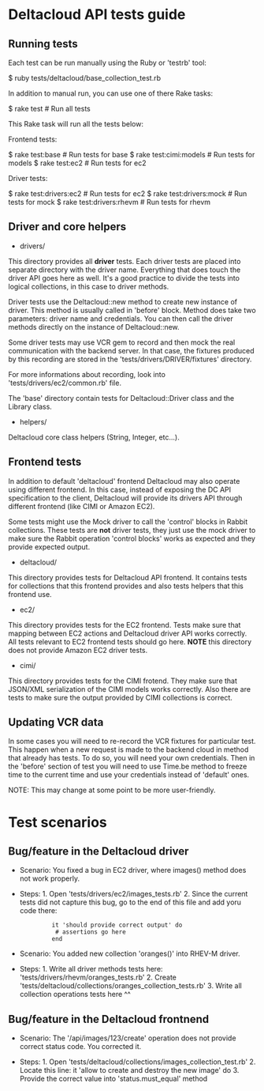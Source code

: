 Deltacloud API tests guide
==========================

Running tests
-----------------------

Each test can be run manually using the Ruby or 'testrb' tool:

$ ruby tests/deltacloud/base_collection_test.rb

In addition to manual run, you can use one of there Rake tasks:

$ rake test                 # Run all tests

This Rake task will run all the tests below:

Frontend tests:

$ rake test:base            # Run tests for base
$ rake test:cimi:models     # Run tests for models
$ rake test:ec2             # Run tests for ec2

Driver tests:

$ rake test:drivers:ec2     # Run tests for ec2
$ rake test:drivers:mock    # Run tests for mock
$ rake test:drivers:rhevm   # Run tests for rhevm

Driver and core helpers
-----------------------

* drivers/

This directory provides all **driver** tests. Each driver tests are placed into
separate directory with the driver name.  Everything that does touch the driver
API goes here as well. It's a good practice to divide the tests into logical
collections, in this case to driver methods.

Driver tests use the Deltacloud::new method to create new instance of driver.
This method is usually called in 'before' block. Method does take two
parameters: driver name and credentials.  You can then call the driver methods
directly on the instance of Deltacloud::new.

Some driver tests may use VCR gem to record and then mock the real communication
with the backend server. In that case, the fixtures produced by this recording
are stored in the 'tests/drivers/DRIVER/fixtures' directory.

For more informations about recording, look into 'tests/drivers/ec2/common.rb'
file.

The 'base' directory contain tests for Deltacloud::Driver class and the Library
class.

* helpers/

Deltacloud core class helpers (String, Integer, etc...).


Frontend tests
--------------------------------------

In addition to default 'deltacloud' frontend Deltacloud may also operate using
different frontend. In this case, instead of exposing the DC API specification
to the client, Deltacloud will provide its drivers API through different
frontend (like CIMI or Amazon EC2).

Some tests might use the Mock driver to call the 'control' blocks in Rabbit
collections.  These tests are **not** driver tests, they just use the mock
driver to make sure the Rabbit operation 'control blocks' works as expected and
they provide expected output.

* deltacloud/

This directory provides tests for Deltacloud API frontend. It contains tests
for collections that this frontend provides and also tests helpers that this
frontend use.

* ec2/

This directory provides tests for the EC2 frontend. Tests make sure that mapping
between EC2 actions and Deltacloud driver API works correctly. All tests
relevant to EC2 frontend tests should go here. **NOTE** this directory does not
provide Amazon EC2 driver tests.

* cimi/

This directory provides tests for the CIMI frotend. They make sure that
JSON/XML serialization of the CIMI models works correctly. Also there are tests
to make sure the output provided by CIMI collections is correct.


Updating VCR data
------------------

In some cases you will need to re-record the VCR fixtures for particular test.
This happen when a new request is made to the backend cloud in method that
already has tests. To do so, you will need your own credentials. Then in the
'before' section of test you will need to use Time.be method to freeze time
to the current time and use your credentials instead of 'default' ones.

NOTE: This may change at some point to be more user-friendly.


Test scenarios
=================

Bug/feature in the Deltacloud driver
---------------------------------

* Scenario: You fixed a bug in EC2 driver, where images() method does not work
            properly.

* Steps:    1. Open 'tests/drivers/ec2/images_tests.rb'
            2. Since the current tests did not capture this bug, go to the end
               of this file and add yoru code there:

               it 'should provide correct output' do
                # assertions go here
               end

* Scenario: You added new collection 'oranges()' into RHEV-M driver.

* Steps:    1. Write all driver methods tests here: 'tests/drivers/rhevm/oranges_tests.rb'
            2. Create 'tests/deltacloud/collections/oranges_collection_tests.rb'
            3. Write all collection operations tests here ^^


Bug/feature in the Deltacloud frontnend
------------------------------------

* Scenario: The '/api/images/123/create' operation does not provide correct
            status code. You corrected it.

* Steps:    1. Open 'tests/deltacloud/collections/images_collection_test.rb'
            2. Locate this line:
               it 'allow to create and destroy the new image' do
            3. Provide the correct value into 'status.must_equal' method
